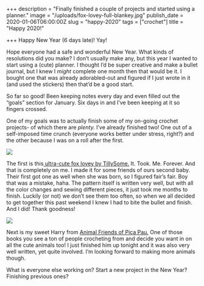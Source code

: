 +++
description = "Finally finished a couple of projects and started using a planner."
image = "/uploads/fox-lovey-full-blankey.jpg"
publish_date = 2020-01-06T06:00:00Z
slug = "happy-2020"
tags = ["crochet"]
title = "Happy 2020!"

+++
Happy New Year (6 days late)! Yay!

Hope everyone had a safe and wonderful New Year. What kinds of resolutions did you make? I don’t usually make any, but this year I wanted to start using a (cute) planner. I thought I’d be super creative and make a bullet journal, but I knew I _might_ complete one month then that would be it. I bought one that was already adorabled-out and figured if I just wrote in it (and used the stickers) then that’d be a good start.

So far so good! Been keeping notes every day and even filled out the “goals” section for January. Six days in and I’ve been keeping at it so fingers crossed.

One of my goals was to actually finish some of my on-going crochet projects- of which there are _plenty._ I’ve already finished two! One out of a self-imposed time crunch (everyone works better under stress, right?) and the other because I was on a roll after the first.

![](/uploads/fox-lovey-outside.jpg)

The first is this[ ultra-cute fox lovey by TillySome.](https://www.etsy.com/listing/594764559/sleepy-fox-lovey-pattern-security?gpla=1&gao=1&utm_campaign=shopping_us_TillySome_sfc_osa&utm_medium=cpc&utm_source=google&utm_custom1=0&utm_content=12154653&gclid=CjwKCAiA0svwBRBhEiwAHqKjFu4v9yttxUfK5Rz1tM8B0sJ13RiskJdz_xvNNUJAw8aubK9wYEGWnRoCxhgQAvD_BwE) It. Took. Me. Forever. And that is completely on me. I made it for some friends of ours second baby. Their first got one as well when she was born, so I figured fair’s fair. Boy that was a mistake, haha. The pattern itself is written very well, but with all the color changes and sewing different pieces, it just took me months to finish. Luckily (or not) we don’t see them too often, so when we all decided to get together this past weekend I knew I had to bite the bullet and finish. And I did! Thank goodness!

![](/uploads/wolf.jpg)

Next is my sweet Harry from [Animal Friends of Pica Pau.](https://www.amazon.com/gp/product/9491643193/ref=as_li_qf_asin_il_tl?ie=UTF8&tag=codybear0e-20&creative=9325&linkCode=as2&creativeASIN=9491643193&linkId=4a597def6a0625b1a8f6d3b222ca36f0) One of those books you see a ton of people crocheting from and decide you want in on all the cute animals too! I just finished him up tonight and it was also very well written, yet quite involved. I’m looking forward to making more animals though.

What is everyone else working on? Start a new project in the New Year? Finishing previous ones?